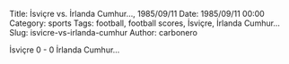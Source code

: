 Title: İsviçre vs. İrlanda Cumhur…, 1985/09/11
Date: 1985/09/11 00:00
Category: sports
Tags: football, football scores, İsviçre, İrlanda Cumhur…
Slug: isvicre-vs-irlanda-cumhur
Author: carbonero


İsviçre 0 - 0 İrlanda Cumhur…
